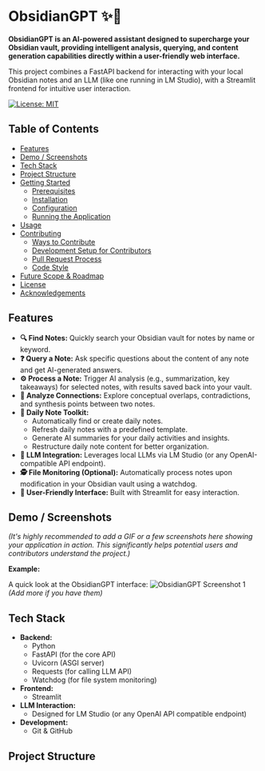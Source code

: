 # ObsidianGPT ✨🧠

**ObsidianGPT is an AI-powered assistant designed to supercharge your Obsidian vault, providing intelligent analysis, querying, and content generation capabilities directly within a user-friendly web interface.**

This project combines a FastAPI backend for interacting with your local Obsidian notes and an LLM (like one running in LM Studio), with a Streamlit frontend for intuitive user interaction.

[![License: MIT](https://img.shields.io/badge/License-MIT-yellow.svg)](https://opensource.org/licenses/MIT)
<!-- Optional: Add more badges like build status, stars, forks if you set them up -->

## Table of Contents

- [Features](#features)
- [Demo / Screenshots](#demo--screenshots)
- [Tech Stack](#tech-stack)
- [Project Structure](#project-structure)
- [Getting Started](#getting-started)
  - [Prerequisites](#prerequisites)
  - [Installation](#installation)
  - [Configuration](#configuration)
  - [Running the Application](#running-the-application)
- [Usage](#usage)
- [Contributing](#contributing)
  - [Ways to Contribute](#ways-to-contribute)
  - [Development Setup for Contributors](#development-setup-for-contributors)
  - [Pull Request Process](#pull-request-process)
  - [Code Style](#code-style)
- [Future Scope & Roadmap](#future-scope--roadmap)
- [License](#license)
- [Acknowledgements](#acknowledgements)

## Features

*   **🔍 Find Notes:** Quickly search your Obsidian vault for notes by name or keyword.
*   **❓ Query a Note:** Ask specific questions about the content of any note and get AI-generated answers.
*   **⚙️ Process a Note:** Trigger AI analysis (e.g., summarization, key takeaways) for selected notes, with results saved back into your vault.
*   **🔗 Analyze Connections:** Explore conceptual overlaps, contradictions, and synthesis points between two notes.
*   **📅 Daily Note Toolkit:**
    *   Automatically find or create daily notes.
    *   Refresh daily notes with a predefined template.
    *   Generate AI summaries for your daily activities and insights.
    *   Restructure daily note content for better organization.
*   **🤖 LLM Integration:** Leverages local LLMs via LM Studio (or any OpenAI-compatible API endpoint).
*   **🕵️ File Monitoring (Optional):** Automatically process notes upon modification in your Obsidian vault using a watchdog.
*   **🎨 User-Friendly Interface:** Built with Streamlit for easy interaction.

## Demo / Screenshots

*(It's highly recommended to add a GIF or a few screenshots here showing your application in action. This significantly helps potential users and contributors understand the project.)*

**Example:**

A quick look at the ObsidianGPT interface:
![ObsidianGPT Screenshot 1](path/to/your/screenshot1.png)
*(Add more if you have them)*

## Tech Stack

*   **Backend:**
    *   Python
    *   FastAPI (for the core API)
    *   Uvicorn (ASGI server)
    *   Requests (for calling LLM API)
    *   Watchdog (for file system monitoring)
*   **Frontend:**
    *   Streamlit
*   **LLM Interaction:**
    *   Designed for LM Studio (or any OpenAI API compatible endpoint)
*   **Development:**
    *   Git & GitHub

## Project Structure
